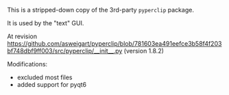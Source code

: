 
This is a stripped-down copy of the 3rd-party `pyperclip` package.

It is used by the "text" GUI.

At revision https://github.com/asweigart/pyperclip/blob/781603ea491eefce3b58f4f203bf748dbf9ff003/src/pyperclip/__init__.py
(version 1.8.2)

Modifications:
- excluded most files
- added support for pyqt6
